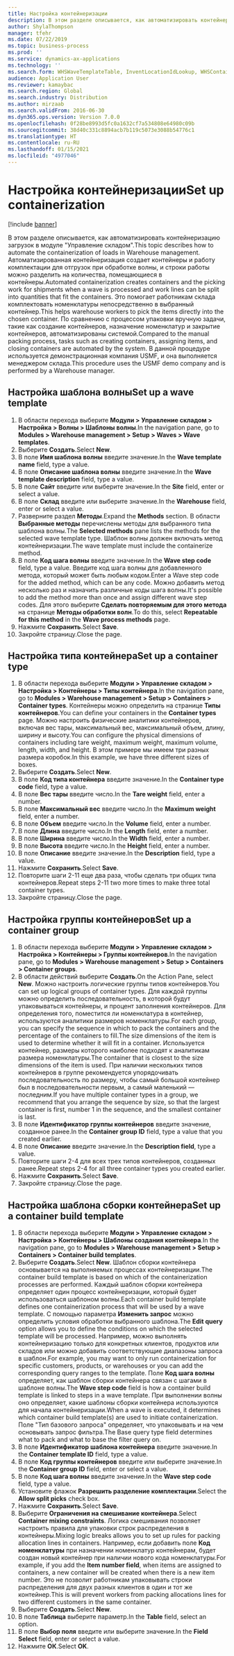 ```yaml
---
title: Настройка контейнеризации
description: В этом разделе описывается, как автоматизировать контейнеризацию загрузок в модуле "Управление складом".
author: ShylaThompson
manager: tfehr
ms.date: 07/22/2019
ms.topic: business-process
ms.prod: ''
ms.service: dynamics-ax-applications
ms.technology: ''
ms.search.form: WHSWaveTemplateTable, InventLocationIdLookup, WHSContainerType, WHSContainerGroup, WHSContainerizationTable, WHSContainerizationBreak, WHSCreateContainerBreak, WHSContainerStructure, WHSContainerTable, WHSContainerizatonHistory, WHSContainerPackingPolicyChange, WHSManifestShipmentContainers, WHSAllowedContainerTypeGroup, WHSPostMethod, WHSContainerCreateDialog, WHSContainerCloseDiag, WHSContainer
audience: Application User
ms.reviewer: kamaybac
ms.search.region: Global
ms.search.industry: Distribution
ms.author: mirzaab
ms.search.validFrom: 2016-06-30
ms.dyn365.ops.version: Version 7.0.0
ms.openlocfilehash: 0f28be8993d5fc0a1632cf7a534808e64980c09b
ms.sourcegitcommit: 38d40c331c8894acb7b119c5073e3088b54776c1
ms.translationtype: HT
ms.contentlocale: ru-RU
ms.lasthandoff: 01/15/2021
ms.locfileid: "4977046"
---
```

# <a name="set-up-containerization"></a><span data-ttu-id="96dfd-103">Настройка контейнеризации</span><span class="sxs-lookup"><span data-stu-id="96dfd-103">Set up containerization</span></span>

[!include [banner](../../includes/banner.md)]

<span data-ttu-id="96dfd-104">В этом разделе описывается, как автоматизировать контейнеризацию загрузок в модуле "Управление складом".</span><span class="sxs-lookup"><span data-stu-id="96dfd-104">This topic describes how to automate the containerization of loads in Warehouse management.</span></span> <span data-ttu-id="96dfd-105">Автоматизированная контейнеризация создает контейнеры и работу комплектации для отгрузок при обработке волны, и строки работы можно разделить на количества, помещающиеся в контейнеры.</span><span class="sxs-lookup"><span data-stu-id="96dfd-105">Automated containerization creates containers and the picking work for shipments when a wave is processed and work lines can be split into quantities that fit the containers.</span></span> <span data-ttu-id="96dfd-106">Это помогает работникам склада комплектовать номенклатуры непосредственно в выбранный контейнер.</span><span class="sxs-lookup"><span data-stu-id="96dfd-106">This helps warehouse workers to pick the items directly into the chosen container.</span></span> <span data-ttu-id="96dfd-107">По сравнению с процессом упаковки вручную задачи, такие как создание контейнеров, назначение номенклатур и закрытие контейнеров, автоматизированы системой.</span><span class="sxs-lookup"><span data-stu-id="96dfd-107">Compared to the manual packing process, tasks such as creating containers, assigning items, and closing containers are automated by the system.</span></span> <span data-ttu-id="96dfd-108">В данной процедуре используется демонстрационная компания USMF, и она выполняется менеджером склада.</span><span class="sxs-lookup"><span data-stu-id="96dfd-108">This procedure uses the USMF demo company and is performed by a Warehouse manager.</span></span>


## <a name="set-up-a-wave-template"></a><span data-ttu-id="96dfd-109">Настройка шаблона волны</span><span class="sxs-lookup"><span data-stu-id="96dfd-109">Set up a wave template</span></span>
1. <span data-ttu-id="96dfd-110">В области перехода выберите **Модули > Управление складом > Настройка > Волны > Шаблоны волны**.</span><span class="sxs-lookup"><span data-stu-id="96dfd-110">In the navigation pane, go to **Modules > Warehouse management > Setup > Waves > Wave templates**.</span></span>
2. <span data-ttu-id="96dfd-111">Выберите **Создать**.</span><span class="sxs-lookup"><span data-stu-id="96dfd-111">Select **New**.</span></span>
3. <span data-ttu-id="96dfd-112">В поле **Имя шаблона волны** введите значение.</span><span class="sxs-lookup"><span data-stu-id="96dfd-112">In the **Wave template name** field, type a value.</span></span>
4. <span data-ttu-id="96dfd-113">В поле **Описание шаблона волны** введите значение.</span><span class="sxs-lookup"><span data-stu-id="96dfd-113">In the **Wave template description** field, type a value.</span></span>
5. <span data-ttu-id="96dfd-114">В поле **Сайт** введите или выберите значение.</span><span class="sxs-lookup"><span data-stu-id="96dfd-114">In the **Site** field, enter or select a value.</span></span>
6. <span data-ttu-id="96dfd-115">В поле **Склад** введите или выберите значение.</span><span class="sxs-lookup"><span data-stu-id="96dfd-115">In the **Warehouse** field, enter or select a value.</span></span>
7. <span data-ttu-id="96dfd-116">Разверните раздел **Методы**.</span><span class="sxs-lookup"><span data-stu-id="96dfd-116">Expand the **Methods** section.</span></span> <span data-ttu-id="96dfd-117">В области **Выбранные методы** перечислены методы для выбранного типа шаблона волны.</span><span class="sxs-lookup"><span data-stu-id="96dfd-117">The **Selected methods** pane lists the methods for the selected wave template type.</span></span> <span data-ttu-id="96dfd-118">Шаблон волны должен включать метод контейнеризации.</span><span class="sxs-lookup"><span data-stu-id="96dfd-118">The wave template must include the containerize method.</span></span>  
8. <span data-ttu-id="96dfd-119">В поле **Код шага волны** введите значение.</span><span class="sxs-lookup"><span data-stu-id="96dfd-119">In the **Wave step code** field, type a value.</span></span> <span data-ttu-id="96dfd-120">Введите код шага волны для добавленного метода, который может быть любым кодом.</span><span class="sxs-lookup"><span data-stu-id="96dfd-120">Enter a Wave step code for the added method, which can be any code.</span></span> <span data-ttu-id="96dfd-121">Можно добавить метод несколько раз и назначить различные коды шага волны.</span><span class="sxs-lookup"><span data-stu-id="96dfd-121">It's possible to add the method more than once and assign different wave step codes.</span></span> <span data-ttu-id="96dfd-122">Для этого выберите **Сделать повторяемым для этого метода** на странице **Методы обработки волн**.</span><span class="sxs-lookup"><span data-stu-id="96dfd-122">To do this, select **Repeatable for this method** in the **Wave process methods** page.</span></span>  
9. <span data-ttu-id="96dfd-123">Нажмите **Сохранить**.</span><span class="sxs-lookup"><span data-stu-id="96dfd-123">Select **Save**.</span></span>
10. <span data-ttu-id="96dfd-124">Закройте страницу.</span><span class="sxs-lookup"><span data-stu-id="96dfd-124">Close the page.</span></span>

## <a name="set-up-a-container-type"></a><span data-ttu-id="96dfd-125">Настройка типа контейнера</span><span class="sxs-lookup"><span data-stu-id="96dfd-125">Set up a container type</span></span>
1. <span data-ttu-id="96dfd-126">В области перехода выберите **Модули > Управление складом > Настройка > Контейнеры > Типы контейнера**.</span><span class="sxs-lookup"><span data-stu-id="96dfd-126">In the navigation pane, go to **Modules > Warehouse management > Setup > Containers > Container types**.</span></span> <span data-ttu-id="96dfd-127">Контейнеры можно определить на странице **Типы контейнеров**.</span><span class="sxs-lookup"><span data-stu-id="96dfd-127">You can define your containers in the **Container types** page.</span></span> <span data-ttu-id="96dfd-128">Можно настроить физические аналитики контейнеров, включая вес тары, максимальный вес, максимальный объем, длину, ширину и высоту.</span><span class="sxs-lookup"><span data-stu-id="96dfd-128">You can configure the physical dimensions of containers including tare weight, maximum weight, maximum volume, length, width, and height.</span></span> <span data-ttu-id="96dfd-129">В этом примере мы имеем три разных размера коробок.</span><span class="sxs-lookup"><span data-stu-id="96dfd-129">In this example, we have three different sizes of boxes.</span></span>  
2. <span data-ttu-id="96dfd-130">Выберите **Создать**.</span><span class="sxs-lookup"><span data-stu-id="96dfd-130">Select **New**.</span></span>
3. <span data-ttu-id="96dfd-131">В поле **Код типа контейнера** введите значение.</span><span class="sxs-lookup"><span data-stu-id="96dfd-131">In the **Container type code** field, type a value.</span></span>
4. <span data-ttu-id="96dfd-132">В поле **Вес тары** введите число.</span><span class="sxs-lookup"><span data-stu-id="96dfd-132">In the **Tare weight** field, enter a number.</span></span>
5. <span data-ttu-id="96dfd-133">В поле **Максимальный вес** введите число.</span><span class="sxs-lookup"><span data-stu-id="96dfd-133">In the **Maximum weight** field, enter a number.</span></span>
6. <span data-ttu-id="96dfd-134">В поле **Объем** введите число.</span><span class="sxs-lookup"><span data-stu-id="96dfd-134">In the **Volume** field, enter a number.</span></span>
7. <span data-ttu-id="96dfd-135">В поле **Длина** введите число.</span><span class="sxs-lookup"><span data-stu-id="96dfd-135">In the **Length** field, enter a number.</span></span>
8. <span data-ttu-id="96dfd-136">В поле **Ширина** введите число.</span><span class="sxs-lookup"><span data-stu-id="96dfd-136">In the **Width** field, enter a number.</span></span>
9. <span data-ttu-id="96dfd-137">В поле **Высота** введите число.</span><span class="sxs-lookup"><span data-stu-id="96dfd-137">In the **Height** field, enter a number.</span></span>
10. <span data-ttu-id="96dfd-138">В поле **Описание** введите значение.</span><span class="sxs-lookup"><span data-stu-id="96dfd-138">In the **Description** field, type a value.</span></span>
11. <span data-ttu-id="96dfd-139">Нажмите **Сохранить**.</span><span class="sxs-lookup"><span data-stu-id="96dfd-139">Select **Save**.</span></span>
13. <span data-ttu-id="96dfd-140">Повторите шаги 2-11 еще два раза, чтобы сделать три общих типа контейнеров.</span><span class="sxs-lookup"><span data-stu-id="96dfd-140">Repeat steps 2-11 two more times to make three total container types.</span></span>
14. <span data-ttu-id="96dfd-141">Закройте страницу.</span><span class="sxs-lookup"><span data-stu-id="96dfd-141">Close the page.</span></span>

## <a name="set-up-a-container-group"></a><span data-ttu-id="96dfd-142">Настройка группы контейнеров</span><span class="sxs-lookup"><span data-stu-id="96dfd-142">Set up a container group</span></span>
1. <span data-ttu-id="96dfd-143">В области перехода выберите **Модули > Управление складом > Настройка > Контейнеры > Группы контейнеров**.</span><span class="sxs-lookup"><span data-stu-id="96dfd-143">In the navigation pane, go to **Modules > Warehouse management > Setup > Containers > Container groups**.</span></span>
2. <span data-ttu-id="96dfd-144">В области действий выберите **Создать**.</span><span class="sxs-lookup"><span data-stu-id="96dfd-144">On the Action Pane, select **New**.</span></span> <span data-ttu-id="96dfd-145">Можно настроить логические группы типов контейнеров.</span><span class="sxs-lookup"><span data-stu-id="96dfd-145">You can set up logical groups of container types.</span></span> <span data-ttu-id="96dfd-146">Для каждой группы можно определить последовательность, в которой будут упаковываться контейнеры, и процент заполнения контейнеров. Для определения того, поместится ли номенклатура в контейнер, используются аналитики размеров номенклатуры.</span><span class="sxs-lookup"><span data-stu-id="96dfd-146">For each group, you can specify the sequence in which to pack the containers and the percentage of the containers to fill.The size dimensions of the item is used to determine whether it will fit in a container.</span></span> <span data-ttu-id="96dfd-147">Используется контейнер, размеры которого наиболее подходят к аналитикам размера номенклатуры.</span><span class="sxs-lookup"><span data-stu-id="96dfd-147">The container that is closest to the size dimensions of the item is used.</span></span> <span data-ttu-id="96dfd-148">При наличии нескольких типов контейнеров в группе рекомендуется упорядочивать последовательность по размеру, чтобы самый большой контейнер был в последовательности первым, а самый маленький — последним.</span><span class="sxs-lookup"><span data-stu-id="96dfd-148">If you have multiple container types in a group, we recommend that you arrange the sequence by size, so that the largest container is first, number 1 in the sequence, and the smallest container is last.</span></span>    
3. <span data-ttu-id="96dfd-149">В поле **Идентификатор группы контейнеров** введите значение, созданное ранее.</span><span class="sxs-lookup"><span data-stu-id="96dfd-149">In the **Container group ID** field, type a value that you created earlier.</span></span>
4. <span data-ttu-id="96dfd-150">В поле **Описание** введите значение.</span><span class="sxs-lookup"><span data-stu-id="96dfd-150">In the **Description field**, type a value.</span></span>
5. <span data-ttu-id="96dfd-151">Повторите шаги 2-4 для всех трех типов контейнеров, созданных ранее.</span><span class="sxs-lookup"><span data-stu-id="96dfd-151">Repeat steps 2-4 for all three container types you created earlier.</span></span>
6. <span data-ttu-id="96dfd-152">Нажмите **Сохранить**.</span><span class="sxs-lookup"><span data-stu-id="96dfd-152">Select **Save**.</span></span>
7. <span data-ttu-id="96dfd-153">Закройте страницу.</span><span class="sxs-lookup"><span data-stu-id="96dfd-153">Close the page.</span></span>

## <a name="set-up-a-container-build-template"></a><span data-ttu-id="96dfd-154">Настройка шаблона сборки контейнера</span><span class="sxs-lookup"><span data-stu-id="96dfd-154">Set up a container build template</span></span>
1. <span data-ttu-id="96dfd-155">В области перехода выберите **Модули > Управление складом > Настройка > Контейнеры > Шаблоны создания контейнера**.</span><span class="sxs-lookup"><span data-stu-id="96dfd-155">In the navigation pane, go to **Modules > Warehouse management > Setup > Containers > Container build templates**.</span></span>
2. <span data-ttu-id="96dfd-156">Выберите **Создать**.</span><span class="sxs-lookup"><span data-stu-id="96dfd-156">Select **New**.</span></span> <span data-ttu-id="96dfd-157">Шаблон сборки контейнера основывается на выполняемых процессах контейнеризации.</span><span class="sxs-lookup"><span data-stu-id="96dfd-157">The container build template is based on which of the containerization processes are performed.</span></span> <span data-ttu-id="96dfd-158">Каждый шаблон сборки контейнера определяет один процесс контейнеризации, который будет использоваться шаблоном волны.</span><span class="sxs-lookup"><span data-stu-id="96dfd-158">Each container build template defines one containerization process that will be used by a wave template.</span></span> <span data-ttu-id="96dfd-159">C помощью параметра **Изменить запрос** можно определить условия обработки выбранного шаблона.</span><span class="sxs-lookup"><span data-stu-id="96dfd-159">The **Edit query** option allows you to define the conditions on which the selected template will be processed.</span></span> <span data-ttu-id="96dfd-160">Например, можно выполнять контейнеризацию только для конкретных клиентов, продуктов или складов или можно добавить соответствующие диапазоны запроса в шаблон.</span><span class="sxs-lookup"><span data-stu-id="96dfd-160">For example, you may want to only run containerization for specific customers, products, or warehouses or you can add the corresponding query ranges to the template.</span></span> <span data-ttu-id="96dfd-161">Поле **Код шага волны** определяет, как шаблон сборки контейнера связан с шагами в шаблоне волны.</span><span class="sxs-lookup"><span data-stu-id="96dfd-161">The **Wave step code** field is how a container build template is linked to steps in a wave template.</span></span> <span data-ttu-id="96dfd-162">При выполнении волны оно определяет, какие шаблоны сборки контейнера используются для начала контейнеризации.</span><span class="sxs-lookup"><span data-stu-id="96dfd-162">When a wave is executed, it determines which container build template(s) are used to initiate containerization.</span></span> <span data-ttu-id="96dfd-163">Поле "Тип базового запроса" определяет, что упаковывать и на чем основывать запрос фильтра.</span><span class="sxs-lookup"><span data-stu-id="96dfd-163">The Base query type field determines what to pack and what to base the filter query on.</span></span> 
3. <span data-ttu-id="96dfd-164">В поле **Идентификатор шаблона контейнера** введите значение.</span><span class="sxs-lookup"><span data-stu-id="96dfd-164">In the **Container template ID** field, type a value.</span></span>
4. <span data-ttu-id="96dfd-165">В поле **Код группы контейнеров** введите или выберите значение.</span><span class="sxs-lookup"><span data-stu-id="96dfd-165">In the **Container group ID** field, enter or select a value.</span></span>
5. <span data-ttu-id="96dfd-166">В поле **Код шага волны** введите значение.</span><span class="sxs-lookup"><span data-stu-id="96dfd-166">In the **Wave step code** field, type a value.</span></span>
6. <span data-ttu-id="96dfd-167">Установите флажок **Разрешить разделение комплектации**.</span><span class="sxs-lookup"><span data-stu-id="96dfd-167">Select the **Allow split picks** check box.</span></span>
7. <span data-ttu-id="96dfd-168">Нажмите **Сохранить**.</span><span class="sxs-lookup"><span data-stu-id="96dfd-168">Select **Save**.</span></span>
8. <span data-ttu-id="96dfd-169">Выберите **Ограничения на смешивание контейнера**.</span><span class="sxs-lookup"><span data-stu-id="96dfd-169">Select **Container mixing constraints**.</span></span> <span data-ttu-id="96dfd-170">Логика смешивания позволяет настроить правила для упаковки строк распределения в контейнеры.</span><span class="sxs-lookup"><span data-stu-id="96dfd-170">Mixing logic breaks allows you to set up rules for packing allocation lines in containers.</span></span> <span data-ttu-id="96dfd-171">Например, если добавить поле **Код номенклатуры** при назначении номенклатур контейнерам, будет создан новый контейнер при наличии нового кода номенклатуры.</span><span class="sxs-lookup"><span data-stu-id="96dfd-171">For example, if you add the **Item number field**, when items are assigned to containers, a new container will be created when there is a new item number.</span></span> <span data-ttu-id="96dfd-172">Это не позволит работникам упаковывать строки распределения для двух разных клиентов в один и тот же контейнер.</span><span class="sxs-lookup"><span data-stu-id="96dfd-172">This is will prevent workers from packing allocations lines for two different customers in the same container.</span></span>  
9. <span data-ttu-id="96dfd-173">Выберите **Создать**.</span><span class="sxs-lookup"><span data-stu-id="96dfd-173">Select **New**.</span></span>
10. <span data-ttu-id="96dfd-174">В поле **Таблица** выберите параметр.</span><span class="sxs-lookup"><span data-stu-id="96dfd-174">In the **Table** field, select an option.</span></span>
11. <span data-ttu-id="96dfd-175">В поле **Выбор поля** введите или выберите значение.</span><span class="sxs-lookup"><span data-stu-id="96dfd-175">In the **Field Select** field, enter or select a value.</span></span>
12. <span data-ttu-id="96dfd-176">Нажмите **ОК**.</span><span class="sxs-lookup"><span data-stu-id="96dfd-176">Select **OK**.</span></span>

